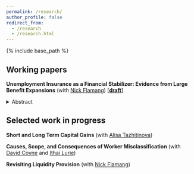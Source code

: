 ```yaml
---
permalink: /research/
author_profile: false
redirect_from:
  - /research
  - /research.html
---
```


{% include base_path %}

## Working papers

**Unemployment Insurance as a Financial Stabilizer: Evidence from Large Benefit Expansions** (with [Nick Flamang](https://nickflamang.github.io/))
[[**draft**]](/files/UI_Benefit_Expansions_and_Local_Financial_Distress.pdf)

<details>
  <summary>Abstract</summary>

To what extent does unemployment insurance (UI) attenuate aggregate financial responses to unemployment shocks? We answer this question using administrative credit bureau records and the unprecedented changes in unemployment and UI generosity during the Covid-19 pandemic. We first estimate monthly aggregate delinquency-unemployment elasticities between January 2017 and March 2021, finding sharp decreases of 50% for auto loans and 66% for credit cards over the pandemic period. To isolate the effect of UI from other contemporaneous policies shifting unemployment shock sensitivity, we employ a staggered event study design around state-level withdrawals from federal UI programs in late 2021. We find that almost all of the pandemic elasticity drop is attributable to UI expansions. Our two designs are qualitatively robust to placebo tests on plausibly unaffected credit types, potential demand-side responses for increased credit, and alternate estimation specifications. In a back-of-the-envelope calculation, we calculate that UI expansions thus prevented about 59% of total potential delinquency-months. Taken together, these results imply that federal UI expansions have had a substantially stabilizing effect during the Covid-19 pandemic. Our findings thus provide powerful empirical support for a largely theoretical body of research on the role of UI as an automatic stabilizer of aggregate economic conditions.

</details>

## Selected work in progress

**Short and Long Term Capital Gains** (with [Alisa Tazhitinova](https://alisatns.weebly.com/))

**Causes, Scope, and Consequences of Worker Misclassification** (with [David Coyne](https://www.djcoyne.com/home) and [Ithai Lurie](https://sites.google.com/site/ithaizvilurie/))

**Revisiting Liquidity Provision** (with [Nick Flamang](https://nickflamang.github.io/))

<!--**Independent Contracting And Earnings Volatility** (with [Jesse Rothstein](https://eml.berkeley.edu/~jrothst/) and [Till von Wachter](http://www.econ.ucla.edu/tvwachter/))-->

<!--**The Disposition Effect and the Character of Reference Dependence: Theory and Evidence** (with [Youssef Benzarti](https://www.benzarti.com/), [Alex Gelber](https://users.nber.org/~agelber/), [Daniel Reck](https://www.danreck.com/), [Alisa Tazhitinova](https://alisatns.weebly.com/), and [Pat Langetieg](https://www.nber.org/people/patrick_langetieg))-->
